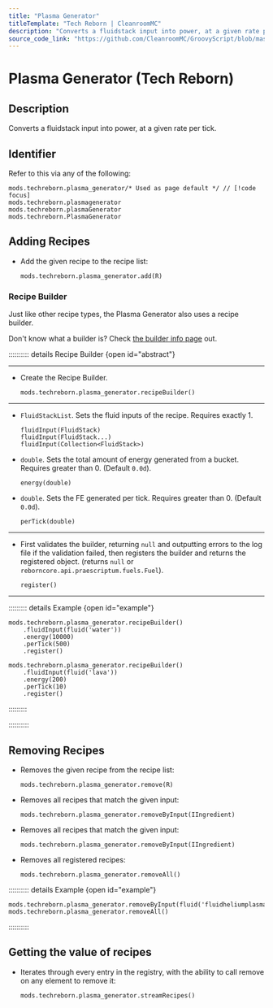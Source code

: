 ```yaml
---
title: "Plasma Generator"
titleTemplate: "Tech Reborn | CleanroomMC"
description: "Converts a fluidstack input into power, at a given rate per tick."
source_code_link: "https://github.com/CleanroomMC/GroovyScript/blob/master/src/main/java/com/cleanroommc/groovyscript/compat/mods/techreborn/PlasmaGenerator.java"
---
```


# Plasma Generator (Tech Reborn)

## Description

Converts a fluidstack input into power, at a given rate per tick.

## Identifier

Refer to this via any of the following:

```groovy:no-line-numbers {1}
mods.techreborn.plasma_generator/* Used as page default */ // [!code focus]
mods.techreborn.plasmagenerator
mods.techreborn.plasmaGenerator
mods.techreborn.PlasmaGenerator
```


## Adding Recipes

- Add the given recipe to the recipe list:

    ```groovy:no-line-numbers
    mods.techreborn.plasma_generator.add(R)
    ```


### Recipe Builder

Just like other recipe types, the Plasma Generator also uses a recipe builder.

Don't know what a builder is? Check [the builder info page](../../getting_started/builder.md) out.

:::::::::: details Recipe Builder {open id="abstract"}

---

- Create the Recipe Builder.

    ```groovy:no-line-numbers
    mods.techreborn.plasma_generator.recipeBuilder()
    ```

---

- `FluidStackList`. Sets the fluid inputs of the recipe. Requires exactly 1.

    ```groovy:no-line-numbers
    fluidInput(FluidStack)
    fluidInput(FluidStack...)
    fluidInput(Collection<FluidStack>)
    ```

- `double`. Sets the total amount of energy generated from a bucket. Requires greater than 0. (Default `0.0d`).

    ```groovy:no-line-numbers
    energy(double)
    ```

- `double`. Sets the FE generated per tick. Requires greater than 0. (Default `0.0d`).

    ```groovy:no-line-numbers
    perTick(double)
    ```

---

- First validates the builder, returning `null` and outputting errors to the log file if the validation failed, then registers the builder and returns the registered object. (returns `null` or `reborncore.api.praescriptum.fuels.Fuel`).

    ```groovy:no-line-numbers
    register()
    ```

---

::::::::: details Example {open id="example"}
```groovy:no-line-numbers
mods.techreborn.plasma_generator.recipeBuilder()
    .fluidInput(fluid('water'))
    .energy(10000)
    .perTick(500)
    .register()

mods.techreborn.plasma_generator.recipeBuilder()
    .fluidInput(fluid('lava'))
    .energy(200)
    .perTick(10)
    .register()
```

:::::::::

::::::::::

## Removing Recipes

- Removes the given recipe from the recipe list:

    ```groovy:no-line-numbers
    mods.techreborn.plasma_generator.remove(R)
    ```

- Removes all recipes that match the given input:

    ```groovy:no-line-numbers
    mods.techreborn.plasma_generator.removeByInput(IIngredient)
    ```

- Removes all recipes that match the given input:

    ```groovy:no-line-numbers
    mods.techreborn.plasma_generator.removeByInput(IIngredient)
    ```

- Removes all registered recipes:

    ```groovy:no-line-numbers
    mods.techreborn.plasma_generator.removeAll()
    ```

:::::::::: details Example {open id="example"}
```groovy:no-line-numbers
mods.techreborn.plasma_generator.removeByInput(fluid('fluidheliumplasma'))
mods.techreborn.plasma_generator.removeAll()
```

::::::::::

## Getting the value of recipes

- Iterates through every entry in the registry, with the ability to call remove on any element to remove it:

    ```groovy:no-line-numbers
    mods.techreborn.plasma_generator.streamRecipes()
    ```
